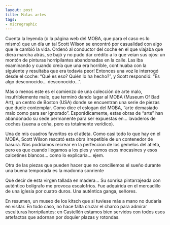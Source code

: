 ```yaml
---
layout: post
title: Malas artes
tags:
- micrographic
---
```

Cuenta la leyenda (o la página web del MOBA, que para el caso es lo mismo) que un día un tal Scott Wilson se encontró por casualidad con algo que le cambió la vida. Ordenó al conductor del coche en el que viajaba que diera marcha atrás, se bajó y no pudo dar crédito a lo que veían sus ojos: un montón de pinturas horripilantes abandonadas en la calle. Las iba examinando y cuando creía que una era horrible, continuaba con la siguiente y resultaba que era todavía peor! Entonces una voz le interrogó desde el coche: “Qué es eso? Quién lo ha hecho?”, y Scott respondió: “Es algo desconocido… desconocido…”.
<!--more-->
Más o menos este es el comienzo de una colección de arte malo, insufriblemente malo, que terminó dando lugar al MOBA (Museum Of Bad Art), un centro de Boston (USA) donde se encuentran una serie de piezas que duele contemplar. Como dice el eslogan del MOBA, “arte demasiado malo como para ser ignorado”. Esporádicamente, estas obras de “arte” han abandonado su sede permanente para ser expuestas en… lavaderos de coches (suena a coña, pero es totalmente verídico).

Una de mis cuadros favoritos es el atleta. Como casi todo lo que hay en el MOBA, Scott Wilson rescató esta obra irrepetible de un contenedor de basura. Nos podríamos recrear en la perfeccion de los gemelos del atleta, pero es que cuando llegamos a los pies y vemos esos mocasines y esos calcetines blancos… como lo explicaría… ejem.

Otra de las piezas que pueden hacer que no conciliemos el sueño durante una buena temporada es la madonna sonriente

Qué decir de esta virgen tallada en madera… Su sonrisa pintarrajeada con auténtico bolígrafo me provoca escalofríos. Fue adquirida en el mercadillo de una iglesia por cuatro duros. Una auténtica ganga, señores.

En resumen, un museo de los kitsch que si tuviese más a mano no dudaría en visitar. En todo caso, no hace falta cruzar el charco para admirar esculturas horripilantes: en Castellón estamos bien servidos con todos esos artefactos que adornan por doquier plazas y rotondas.

